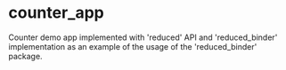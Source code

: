 # counter_app

Counter demo app implemented with 'reduced' API and 'reduced_binder' implementation as an example of the usage of the 'reduced_binder' package.
